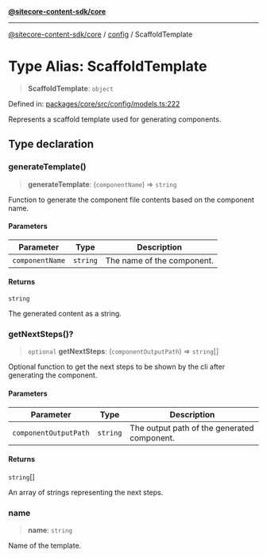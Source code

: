 [**@sitecore-content-sdk/core**](../../README.md)

***

[@sitecore-content-sdk/core](../../README.md) / [config](../README.md) / ScaffoldTemplate

# Type Alias: ScaffoldTemplate

> **ScaffoldTemplate**: `object`

Defined in: [packages/core/src/config/models.ts:222](https://github.com/Sitecore/xmc-jss-dev/blob/d07a33c8b422ee631653078fdc40402026b03dec/packages/core/src/config/models.ts#L222)

Represents a scaffold template used for generating components.

## Type declaration

### generateTemplate()

> **generateTemplate**: (`componentName`) => `string`

Function to generate the component file contents based on the component name.

#### Parameters

| Parameter | Type | Description |
| ------ | ------ | ------ |
| `componentName` | `string` | The name of the component. |

#### Returns

`string`

The generated content as a string.

### getNextSteps()?

> `optional` **getNextSteps**: (`componentOutputPath`) => `string`[]

Optional function to get the next steps to be shown by the cli after generating the component.

#### Parameters

| Parameter | Type | Description |
| ------ | ------ | ------ |
| `componentOutputPath` | `string` | The output path of the generated component. |

#### Returns

`string`[]

An array of strings representing the next steps.

### name

> **name**: `string`

Name of the template.
